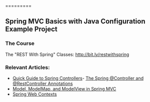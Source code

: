 =========

## Spring MVC Basics with Java Configuration Example Project

### The Course
The "REST With Spring" Classes: http://bit.ly/restwithspring

### Relevant Articles: 
- [Quick Guide to Spring Controllers](http://www.baeldung.com/spring-controllers)- [The Spring @Controller and @RestController Annotations](http://www.baeldung.com/spring-controller-vs-restcontroller)
- [Model, ModelMap, and ModelView in Spring MVC](http://www.baeldung.com/spring-mvc-model-model-map-model-view)
- [Spring Web Contexts](http://www.baeldung.com/spring-web-contexts)